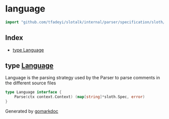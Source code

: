 <!-- Code generated by gomarkdoc. DO NOT EDIT -->

# language

```go
import "github.com/tfadeyi/slotalk/internal/parser/specification/sloth/language"
```

## Index

- [type Language](<#Language>)


<a name="Language"></a>
## type [Language](<https://github.com/tfadeyi/sloth-simple-comments/blob/main/internal/parser/specification/sloth/language/language.go#L10-L12>)

Language is the parsing strategy used by the Parser to parse comments in the different source files

```go
type Language interface {
    Parse(ctx context.Context) (map[string]*sloth.Spec, error)
}
```

Generated by [gomarkdoc](<https://github.com/princjef/gomarkdoc>)
